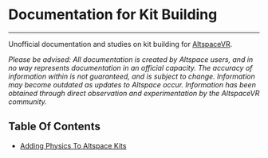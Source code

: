 # Documentation for Kit Building
****
Unofficial documentation and studies on kit building for [AltspaceVR](https://altvr.com).

_Please be advised: All documentation is created by Altspace users, and in no way represents documentation in an official capacity. The accuracy of information within is not guaranteed, and is subject to change. Information may become outdated as updates to Altspace occur. Information has been obtained through direct observation and experimentation by the AltspaceVR community._

## Table Of Contents
* [Adding Physics To Altspace Kits](/Physics.md)

